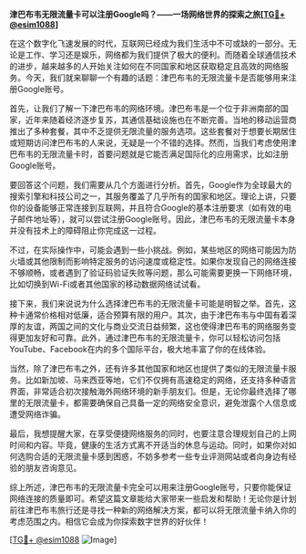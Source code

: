 **津巴布韦无限流量卡可以注册Google吗？——一场网络世界的探索之旅[[TG💪+ @esim1088](https://t.me/s/esim1088)]**

在这个数字化飞速发展的时代，互联网已经成为我们生活中不可或缺的一部分。无论是工作、学习还是娱乐，网络都为我们提供了极大的便利。而随着全球通信技术的进步，越来越多的人开始关注如何在不同国家和地区获取稳定且高效的网络服务。今天，我们就来聊聊一个有趣的话题：津巴布韦的无限流量卡是否能够用来注册Google账号。

首先，让我们了解一下津巴布韦的网络环境。津巴布韦是一个位于非洲南部的国家，近年来随着经济逐步复苏，其通信基础设施也在不断完善。当地的移动运营商推出了多种套餐，其中不乏提供无限流量的服务选项。这些套餐对于想要长期居住或短期访问津巴布韦的人来说，无疑是一个不错的选择。然而，当我们考虑使用津巴布韦的无限流量卡时，首要问题就是它能否满足国际化的应用需求，比如注册Google账号。

要回答这个问题，我们需要从几个方面进行分析。首先，Google作为全球最大的搜索引擎和科技公司之一，其服务覆盖了几乎所有的国家和地区。理论上讲，只要你的设备能够正常连接到互联网，并且符合Google的基本注册要求（如有效的电子邮件地址等），就可以尝试注册Google账号。因此，津巴布韦的无限流量卡本身并没有技术上的障碍阻止你完成这一过程。

不过，在实际操作中，可能会遇到一些小挑战。例如，某些地区的网络可能因为防火墙或其他限制而影响特定服务的访问速度或稳定性。如果你发现自己的网络连接不够顺畅，或者遇到了验证码验证失败等问题，那么可能需要更换一下网络环境，比如切换到Wi-Fi或者其他国家的移动数据网络试试看。

接下来，我们来说说为什么选择津巴布韦的无限流量卡可能是明智之举。首先，这种卡通常价格相对低廉，适合预算有限的用户。其次，由于津巴布韦与中国有着深厚的友谊，两国之间的文化与商业交流日益频繁，这也使得津巴布韦的网络服务变得更加友好和可靠。此外，通过津巴布韦的无限流量卡，你可以轻松访问包括YouTube、Facebook在内的多个国际平台，极大地丰富了你的在线体验。

当然，除了津巴布韦之外，还有许多其他国家和地区也提供了类似的无限流量卡服务。比如新加坡、马来西亚等地，它们不仅拥有高速稳定的网络，还支持多种语言界面，非常适合初次接触海外网络环境的新手朋友们。但是，无论你最终选择了哪里的无限流量卡，都需要确保自己具备一定的网络安全意识，避免泄露个人信息或遭受网络诈骗。

最后，我想提醒大家，在享受便捷网络服务的同时，也要注意合理规划自己的上网时间和内容。毕竟，健康的生活方式离不开适当的休息与运动。同时，如果你对如何选购合适的无限流量卡感到困惑，不妨多参考一些专业评测网站或者向身边有经验的朋友咨询意见。

综上所述，津巴布韦的无限流量卡完全可以用来注册Google账号，只要你能保证网络连接的质量即可。希望这篇文章能给大家带来一些启发和帮助！无论你是计划前往津巴布韦旅行还是寻找一种新的网络解决方案，都可以将无限流量卡纳入你的考虑范围之内。相信它会成为你探索数字世界的好伙伴！

[[TG💪+ @esim1088](https://t.me/s/esim1088) ![Image](https://i.postimg.cc/4NQfJmqS/Snipaste-2025-05-13-00-14-12.png)]